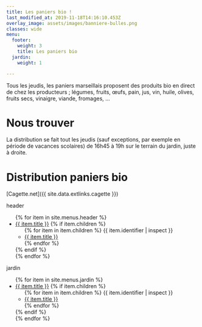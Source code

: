 ```yaml
---
title: Les paniers bio !
last_modified_at: 2019-11-18T14:16:10.453Z
overlay_image: assets/images/banniere-bulles.png
classes: wide
menu:
  footer:
    weight: 3
    title: Les paniers bio
  jardin:
    weight: 1

---
```

Tous les jeudis, les paniers marseillais proposent des produits bio en direct de chez les producteurs ; légumes, fruits, œufs, pain, jus, vin, huile, olives, fruits secs, vinaigre, viande, fromages, ...

# Nous trouver
La distribution se fait tout les jeudis (sauf exceptions, par exemple en période de vacances scolaires) de 16h45 à 19h sur le terrain du jardin, juste à droite.
# Distribution paniers bio
[Cagette.net]({{ site.data.extlinks.cagette }})

header
<ul>
{% for item in site.menus.header %}
  <li class="menu-item-{{ loop.index }}">
    <a href="{{ item.url }}" title="Go to {{ item.title }}">{{ item.title }}</a>
    {% if item.children %}
      <ul class="sub-menu">
      {% for item in item.children %}
  {{ item.identifier | inspect }}
        <li class="menu-item-{{ loop.index }}">
          <a href="{{ item.url }}" title="Go to {{ item.title }}">{{ item.title }}</a>
        </li>
      {% endfor %}
      </ul>
    {% endif %}
  </li>
{% endfor %}
</ul>

jardin
<ul>
{% for item in site.menus.jardin %}
  <li class="menu-item-{{ loop.index }}">
    <a href="{{ item.url }}" title="Go to {{ item.title }}">{{ item.title }}</a>
    {% if item.children %}
      <ul class="sub-menu">
      {% for item in item.children %}
  {{ item.identifier | inspect }}
        <li class="menu-item-{{ loop.index }}">
          <a href="{{ item.url }}" title="Go to {{ item.title }}">{{ item.title }}</a>
        </li>
      {% endfor %}
      </ul>
    {% endif %}
  </li>
{% endfor %}
</ul>
